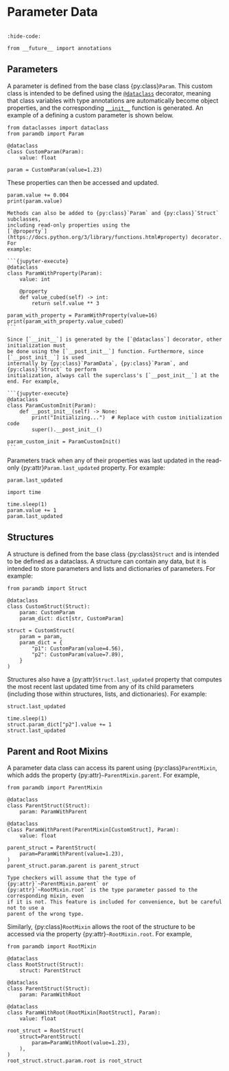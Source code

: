 # Parameter Data

```{py:currentmodule} paramdb

```

<!-- Jupyter Sphinx setup -->

```{jupyter-execute}
:hide-code:

from __future__ import annotations
```

## Parameters

A parameter is defined from the base class {py:class}`Param`. This custom class is
intended to be defined using the [`@dataclass`] decorator, meaning that class variables
with type annotations are automatically become object properties, and the corresponding
[`__init__`] function is generated. An example of a defining a custom parameter is shown
below.

```{jupyter-execute}
from dataclasses import dataclass
from paramdb import Param

@dataclass
class CustomParam(Param):
    value: float

param = CustomParam(value=1.23)
```

These properties can then be accessed and updated.

```{jupyter-execute}
param.value += 0.004
print(param.value)
```

````{tip}
Methods can also be added to {py:class}`Param` and {py:class}`Struct` subclasses,
including read-only properties using the
[`@property`](https://docs.python.org/3/library/functions.html#property) decorator. For
example:

```{jupyter-execute}
@dataclass
class ParamWithProperty(Param):
    value: int

    @property
    def value_cubed(self) -> int:
        return self.value ** 3

param_with_property = ParamWithProperty(value=16)
print(param_with_property.value_cubed)
```
````

````{warning}
Since [`__init__`] is generated by the [`@dataclass`] decorator, other initialization must
be done using the [`__post_init__`] function. Furthermore, since [`__post_init__`] is used
internally by {py:class}`ParamData`, {py:class}`Param`, and {py:class}`Struct` to perform
initialization, always call the superclass's [`__post_init__`] at the end. For example,

```{jupyter-execute}
@dataclass
class ParamCustomInit(Param):
    def __post_init__(self) -> None:
        print("Initializing...")  # Replace with custom initialization code
        super().__post_init__()

param_custom_init = ParamCustomInit()
```
````

Parameters track when any of their properties was last updated in the read-only
{py:attr}`Param.last_updated` property. For example:

```{jupyter-execute}
param.last_updated
```

```{jupyter-execute}
import time

time.sleep(1)
param.value += 1
param.last_updated
```

## Structures

A structure is defined from the base class {py:class}`Struct` and is intended
to be defined as a dataclass. A structure can contain any data, but it is intended to
store parameters and lists and dictionaries of parameters. For example:

```{jupyter-execute}
from paramdb import Struct

@dataclass
class CustomStruct(Struct):
    param: CustomParam
    param_dict: dict[str, CustomParam]

struct = CustomStruct(
    param = param,
    param_dict = {
        "p1": CustomParam(value=4.56),
        "p2": CustomParam(value=7.89),
    }
)
```

Structures also have a {py:attr}`Struct.last_updated` property that computes the most
recent last updated time from any of its child parameters (including those within
structures, lists, and dictionaries). For example:

```{jupyter-execute}
struct.last_updated
```

```{jupyter-execute}
time.sleep(1)
struct.param_dict["p2"].value += 1
struct.last_updated
```

## Parent and Root Mixins

A parameter data class can access its parent using {py:class}`ParentMixin`, which adds the
property {py:attr}`~ParentMixin.parent`. For example,

```{jupyter-execute}
from paramdb import ParentMixin

@dataclass
class ParentStruct(Struct):
    param: ParamWithParent

@dataclass
class ParamWithParent(ParentMixin[CustomStruct], Param):
    value: float

parent_struct = ParentStruct(
    param=ParamWithParent(value=1.23),
)
parent_struct.param.parent is parent_struct
```

```{warning}
Type checkers will assume that the type of {py:attr}`~ParentMixin.parent` or
{py:attr}`~RootMixin.root` is the type parameter passed to the corresponding mixin, even
if it is not. This feature is included for convenience, but be careful not to use a
parent of the wrong type.
```

Similarly, {py:class}`RootMixin` allows the root of the structure to be accessed via the
property {py:attr}`~RootMixin.root`. For example,

```{jupyter-execute}
from paramdb import RootMixin

@dataclass
class RootStruct(Struct):
    struct: ParentStruct

@dataclass
class ParentStruct(Struct):
    param: ParamWithRoot

@dataclass
class ParamWithRoot(RootMixin[RootStruct], Param):
    value: float

root_struct = RootStruct(
    struct=ParentStruct(
        param=ParamWithRoot(value=1.23),
    ),
)
root_struct.struct.param.root is root_struct
```

[`@dataclass`]: https://docs.python.org/3/library/dataclasses.html#dataclasses.dataclass
[`__init__`]: https://docs.python.org/3/reference/datamodel.html#object.__init__
[`@property`]: https://docs.python.org/3/library/functions.html#property
[`__post_init__`]: https://docs.python.org/3/library/dataclasses.html#post-init-processing
